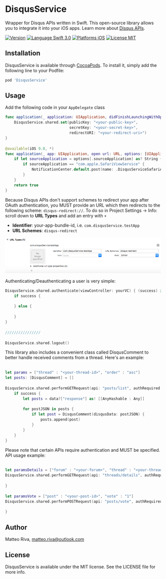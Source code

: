 # DisqusService

Wrapper for Disqus APIs written in Swift.
This open-source library allows you to integrate it into your iOS apps.
Learn more about [Disqus APIs](https://disqus.com/api/docs/).

[![Version](https://img.shields.io/cocoapods/v/DisqusService.svg?style=flat)](http://cocoapods.org/pods/DisqusService)
[![Language Swift 3.0](https://img.shields.io/badge/Language-Swift%203.0-green.svg?style=flat)](https://swift.org)
[![Platforms iOS](https://img.shields.io/cocoapods/p/DisqusService.svg?style=flat)](http://www.apple.com/ios)
[![License MIT](https://img.shields.io/cocoapods/l/DisqusService.svg?style=flat)](https://github.com/ascarrambad/DisqusService/master/LICENSE)

## Installation

DisqusService is available through [CocoaPods](http://cocoapods.org). To install
it, simply add the following line to your Podfile:

```ruby
pod 'DisqusService'
```
## Usage

Add the following code in your `AppDelegate` class

```swift
func application(_ application: UIApplication, didFinishLaunchingWithOptions launchOptions: [UIApplicationLaunchOptionsKey : Any]? = nil) -> Bool {
    DisqusService.shared.set(publicKey: "<your-public-key>",
                             secretKey: "<your-secret-key>",
                             redirectURI: "<your-redirect-uri>")
}

@available(iOS 9.0, *)
func application(_ app: UIApplication, open url: URL, options: [UIApplicationOpenURLOptionsKey : Any] = [:]) -> Bool {
    if let sourceApplication = options[.sourceApplication] as? String {
        if sourceApplication == "com.apple.SafariViewService" {
            NotificationCenter.default.post(name: .DisqusServiceSafariAuthDidClose, object: url)
        }
    }
    return true
}
```

Because Disqus APIs don't support schemes to redirect your app after OAuth authentication, you MUST provide an URL which then redirects to the following scheme: `disqus-redirect://`.
To do so in Project Settings → Info: scroll down to **URL Types** and add an entry with `+`

- **Identifier**: your-app-bundle-id, i.e. `com.disqusService.testApp`
- **URL Schemes**: `disqus-redirect`

![](Assets/xcode.png)

Authenticating/Deauthenticating a user is very simple:
```swift
DisqusService.shared.authenticate(viewController: yourVC) { (success) in
    if success {
        
    } else {
        
    }
}

////////////////

DisqusService.shared.logout()
```

This library also includes a convenient class called DisqusComment to better handle received comments from a thread.
Here's an example:

```swift

let params = ["thread" : "<your-thread-id>", "order" : "asc"]
let posts: [DisqusComment] = []

DisqusService.shared.performGETRequest(api: "posts/list", authRequired: false, params: params) { (data, success) -> Void in
    if success {
        let posts = data?["response"] as! [[AnyHashable : Any]]

        for postJSON in posts {
            if let post = DisqusComment(disqusData: postJSON) {
                posts.append(post)
            }
        }
    }
}
```

Please note that certain APIs require authentication and MUST be specified.
API usage example:

```swift

let paramsDetails = ["forum" : "<your-forum>", "thread" : "<your-thread-id>"]
DisqusService.shared.performGETRequest(api: "threads/details", authRequired: false, params: paramsDetails) { (data, success) in

}

let paramsVote = ["post" : "<your-post-id>", "vote" : "1"]
DisqusService.shared.performPOSTRequest(api: "posts/vote", authRequired: true, params: paramsVote) { (data, success) in

}
```

## Author

Matteo Riva, matteo.riva@outlook.com

## License

DisqusService is available under the MIT license. See the LICENSE file for more info.
